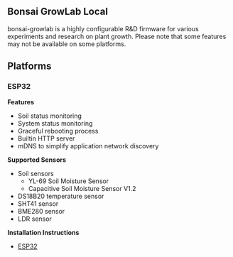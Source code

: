 ## Bonsai GrowLab Local

bonsai-growlab is a highly configurable R&D firmware for various experiments and research on plant growth. Please note that some features may not be available on some platforms.

## Platforms

### ESP32

**Features**

- Soil status monitoring
- System status monitoring
- Graceful rebooting process
- Builtin HTTP server
- mDNS to simplify application network discovery

**Supported Sensors**

- Soil sensors
    - YL-69 Soil Moisture Sensor
    - Capacitive Soil Moisture Sensor V1.2
- DS18B20 temperature sensor
- SHT41 sensor
- BME280 sensor
- LDR sensor

**Installation Instructions**

- [ESP32](../../docs/install/esp32.md)
